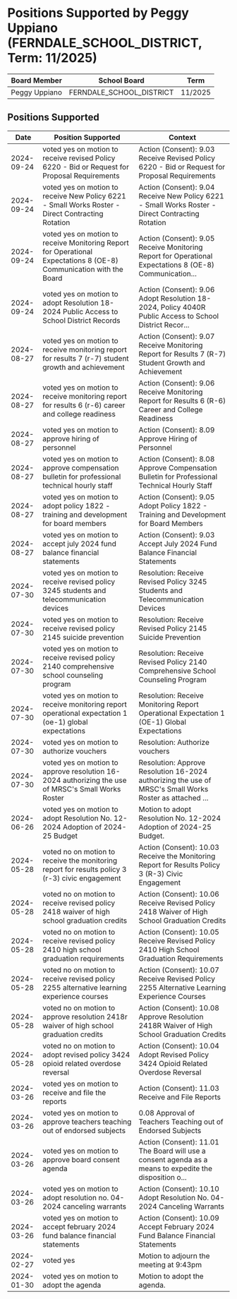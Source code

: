# Positions Supported by Peggy Uppiano (FERNDALE_SCHOOL_DISTRICT, Term: 11/2025)

| Board Member | School Board | Term |
|--------------|--------------|------|
| Peggy Uppiano | FERNDALE_SCHOOL_DISTRICT | 11/2025 |

## Positions Supported

| Date       | Position Supported           | Context            |
|------------|------------------------------|--------------------|
| 2024-09-24 | voted yes on motion to receive revised Policy 6220 - Bid or Request for Proposal Requirements | Action (Consent): 9.03 Receive Revised Policy 6220 - Bid or Request for Proposal Requirements |
| 2024-09-24 | voted yes on motion to receive New Policy 6221 - Small Works Roster - Direct Contracting Rotation | Action (Consent): 9.04 Receive New Policy 6221 - Small Works Roster - Direct Contracting Rotation |
| 2024-09-24 | voted yes on motion to receive Monitoring Report for Operational Expectations 8 (OE-8) Communication with the Board | Action (Consent): 9.05 Receive Monitoring Report for Operational Expectations 8 (OE-8) Communication... |
| 2024-09-24 | voted yes on motion to adopt Resolution 18-2024 Public Access to School District Records | Action (Consent): 9.06 Adopt Resolution 18-2024, Policy 4040R Public Access to School District Recor... |
| 2024-08-27 | voted yes on motion to receive monitoring report for results 7 (r-7) student growth and achievement | Action (Consent): 9.07 Receive Monitoring Report for Results 7 (R-7) Student Growth and Achievement |
| 2024-08-27 | voted yes on motion to receive monitoring report for results 6 (r-6) career and college readiness | Action (Consent): 9.06 Receive Monitoring Report for Results 6 (R-6) Career and College Readiness |
| 2024-08-27 | voted yes on motion to approve hiring of personnel | Action (Consent): 8.09 Approve Hiring of Personnel |
| 2024-08-27 | voted yes on motion to approve compensation bulletin for professional technical hourly staff | Action (Consent): 8.08 Approve Compensation Bulletin for Professional Technical Hourly Staff |
| 2024-08-27 | voted yes on motion to adopt policy 1822 - training and development for board members | Action (Consent): 9.05 Adopt Policy 1822 - Training and Development for Board Members |
| 2024-08-27 | voted yes on motion to accept july 2024 fund balance financial statements | Action (Consent): 9.03 Accept July 2024 Fund Balance Financial Statements |
| 2024-07-30 | voted yes on motion to receive revised policy 3245 students and telecommunication devices | Resolution: Receive Revised Policy 3245 Students and Telecommunication Devices |
| 2024-07-30 | voted yes on motion to receive revised policy 2145 suicide prevention | Resolution: Receive Revised Policy 2145 Suicide Prevention |
| 2024-07-30 | voted yes on motion to receive revised policy 2140 comprehensive school counseling program | Resolution: Receive Revised Policy 2140 Comprehensive School Counseling Program |
| 2024-07-30 | voted yes on motion to receive monitoring report operational expectation 1 (oe-1) global expectations | Resolution: Receive Monitoring Report Operational Expectation 1 (OE-1) Global Expectations |
| 2024-07-30 | voted yes on motion to authorize vouchers | Resolution: Authorize vouchers |
| 2024-07-30 | voted yes on motion to approve resolution 16-2024 authorizing the use of MRSC's Small Works Roster | Resolution: Approve Resolution 16-2024 authorizing the use of MRSC's Small Works Roster as attached ... |
| 2024-06-26 | voted yes on motion to adopt Resolution No. 12-2024 Adoption of 2024-25 Budget | Motion to adopt Resolution No. 12-2024 Adoption of 2024-25 Budget. |
| 2024-05-28 | voted no on motion to receive the monitoring report for results policy 3 (r-3) civic engagement | Action (Consent): 10.03 Receive the Monitoring Report for Results Policy 3 (R-3) Civic Engagement |
| 2024-05-28 | voted no on motion to receive revised policy 2418 waiver of high school graduation credits | Action (Consent): 10.06 Receive Revised Policy 2418 Waiver of High School Graduation Credits |
| 2024-05-28 | voted no on motion to receive revised policy 2410 high school graduation requirements | Action (Consent): 10.05 Receive Revised Policy 2410 High School Graduation Requirements |
| 2024-05-28 | voted no on motion to receive revised policy 2255 alternative learning experience courses | Action (Consent): 10.07 Receive Revised Policy 2255 Alternative Learning Experience Courses |
| 2024-05-28 | voted no on motion to approve resolution 2418r waiver of high school graduation credits | Action (Consent): 10.08 Approve Resolution 2418R Waiver of High School Graduation Credits |
| 2024-05-28 | voted no on motion to adopt revised policy 3424 opioid related overdose reversal | Action (Consent): 10.04 Adopt Revised Policy 3424 Opioid Related Overdose Reversal |
| 2024-03-26 | voted yes on motion to receive and file the reports | Action (Consent): 11.03 Receive and File Reports |
| 2024-03-26 | voted yes on motion to approve teachers teaching out of endorsed subjects | 0.08 Approval of Teachers Teaching out of Endorsed Subjects |
| 2024-03-26 | voted yes on motion to approve board consent agenda | Action (Consent): 11.01 The Board will use a consent agenda as a means to expedite the disposition o... |
| 2024-03-26 | voted yes on motion to adopt resolution no. 04-2024 canceling warrants | Action (Consent): 10.10 Adopt Resolution No. 04-2024 Canceling Warrants |
| 2024-03-26 | voted yes on motion to accept february 2024 fund balance financial statements | Action (Consent): 10.09 Accept February 2024 Fund Balance Financial Statements |
| 2024-02-27 | voted yes | Motion to adjourn the meeting at 9:43pm |
| 2024-01-30 | voted yes on motion to adopt the agenda | Motion to adopt the agenda. |

